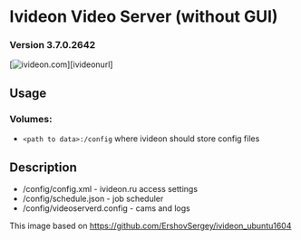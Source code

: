 # Ivideon Video Server (without GUI)
### Version 3.7.0.2642

[![ivideon.com](https://i1.wp.com/missiontech.com.au/wp-content/uploads/2017/08/Ivideon-Logo.png)][ivideonurl]

## Usage

### Volumes:

* `<path to data>:/config`
where ivideon should store config files

## Description

* /config/config.xml - ivideon.ru access settings
* /config/schedule.json - job scheduler
* /config/videoserverd.config - cams and logs

This image based on https://github.com/ErshovSergey/ivideon_ubuntu1604
